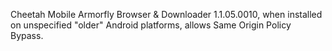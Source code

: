 Cheetah Mobile Armorfly Browser & Downloader 1.1.05.0010, when installed on unspecified "older" Android platforms, allows Same Origin Policy Bypass.